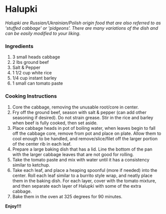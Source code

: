 # Halupki

*Halupki are Russian/Ukrainian/Polish origin food that are also referred to as 'stuffed cabbage' or 'pidgeons'. There are many variations of the dish and can be easily modified to your liking.*

### Ingredients
1. 3 small heads cabbage
2. 2 lbs ground beef
3. Salt & Pepper
4. 1 1/2 cup white rice
5. 1/4 cup instant barley
6. 1 small can tomato paste

### Cooking Instructions

1. Core the cabbage, removing the unusable root/core in center.
2. Fry off the ground beef, season with salt & pepper (can add other seasoning if desired). Do not strain grease. Stir in the rice and barley when beef is fully cooked, then set aside.
3. Place cabbage heads in pot of boiling water, when leaves begin to fall off the cabbage core, remove from pot and place on plate. Allow them to cool enough to be handled, and remove/slice/filet off the larger portion of the center rib in each leaf. 
4. Prepare a large baking dish that has a lid. Line the bottom of the pan with the larger cabbage leaves that are not good for rolling.
5. Take the tomato paste and mix with water until it has a consistency similar to ketchup.
6. Take each leaf, and place a heaping spoonful (more if needed) into the center. Roll each leaf similar to a burrito style wrap, and neatly place them in the baking dish. For each layer, cover with the tomato mixture, and then separate each layer of Halupki with some of the extra cabbage.
7. Bake them in the oven at 325 degrees for 90 minutes.

**Enjoy!!!**

